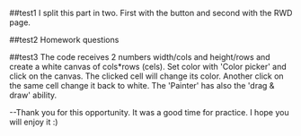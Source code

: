 ##test1
I split this part in two. First with the button and second with the RWD page.

##test2
Homework questions

##test3
The code receives 2 numbers width/cols and height/rows and create a white canvas of cols*rows (cels). Set color with 'Color picker' and click on the canvas. The clicked cell will change its color. Another click on the same cell change it back to white. 
The 'Painter' has also the 'drag & draw' ability.

--Thank you for this opportunity. It was a good time for practice. I hope you will enjoy it :)